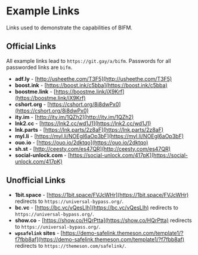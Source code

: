 # Example Links

Links used to demonstrate the capabilities of BIFM.

## Official Links

All example links lead to ``https://git.gay/a/bifm``. Passwords for all passworded links are `bifm`.

- **adf.ly** - [http://usheethe.com/T3F5](http://usheethe.com/T3F5)
- **boost.ink** - [https://boost.ink/c5bba](https://boost.ink/c5bba)
- **boostme.link** - [https://boostme.link/iX9Krf](https://boostme.link/iX9Krf)
- **cshort.org** - [https://cshort.org/8i8dwPx0](https://cshort.org/8i8dwPx0)
- **ity.im** - [http://ity.im/1QZh2](http://ity.im/1QZh2)
- **lnk2.cc** - [https://lnk2.cc/wd1J1](https://lnk2.cc/wd1J1)
- **lnk.parts** - [https://lnk.parts/2z8aF](https://lnk.parts/2z8aF)
- **myl.li** - [https://myl.li/NOEgI6aOp3bF](https://myl.li/NOEgI6aOp3bF)
- **ouo.io** - [https://ouo.io/2dktqo](https://ouo.io/2dktqo) 
- **sh.st** - [http://ceesty.com/es47QR](http://ceesty.com/es47QR)
- **social-unlock.com** - [https://social-unlock.com/417pK](https://social-unlock.com/417pK)

## Unofficial Links
- **1bit.space** - [https://1bit.space/FVJcWHr](https://1bit.space/FVJcWHr) redirects to ``https://universal-bypass.org/``.
- **bc.vc** - [https://bc.vc/vQesLIh](https://bc.vc/vQesLIh) redirects to ``https://universal-bypass.org/``.
- **show.co** - [https://show.co/HQrPtta](https://show.co/HQrPtta) redirects to ``https://universal-bypass.org/``.
- **`wpsafelink` sites** - [https://demo-safelink.themeson.com/template1/?f7fbb8af](https://demo-safelink.themeson.com/template1/?f7fbb8af) redirects to `https://themeson.com/safelink/`.
